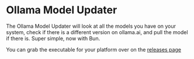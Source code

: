 # Ollama Model Updater

The Ollama Model Updater will look at all the models you have on your system, check if there is a different version on ollama.ai, and pull the model if there is. Super simple, now with Bun.

You can grab the executable for your platform over on the [releases page](https://github.com/thatonecalculator/ollamamodelupdater-bun/releases)